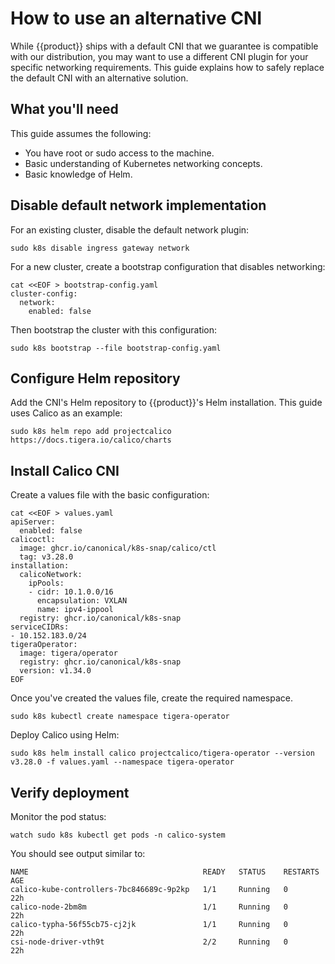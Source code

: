 # How to use an alternative CNI

While {{product}} ships with a default CNI that we guarantee is compatible with
our distribution, you may want to use a different CNI plugin for your specific
networking requirements. This guide explains how to safely replace the default
CNI with an alternative solution.

## What you'll need

This guide assumes the following:

- You have root or sudo access to the machine.
- Basic understanding of Kubernetes networking concepts.
- Basic knowledge of Helm.

## Disable default network implementation

For an existing cluster, disable the default network
plugin:

```
sudo k8s disable ingress gateway network
```

For a new cluster, create a bootstrap configuration that disables networking:

```
cat <<EOF > bootstrap-config.yaml
cluster-config:
  network:
    enabled: false
```

Then bootstrap the cluster with this configuration:

```
sudo k8s bootstrap --file bootstrap-config.yaml
```

## Configure Helm repository

Add the CNI's Helm repository to {{product}}'s Helm installation. This guide
uses Calico as an example:

```
sudo k8s helm repo add projectcalico https://docs.tigera.io/calico/charts
```

## Install Calico CNI

Create a values file with the basic configuration:

```
cat <<EOF > values.yaml
apiServer:
  enabled: false
calicoctl:
  image: ghcr.io/canonical/k8s-snap/calico/ctl
  tag: v3.28.0
installation:
  calicoNetwork:
    ipPools:
    - cidr: 10.1.0.0/16
      encapsulation: VXLAN
      name: ipv4-ippool
  registry: ghcr.io/canonical/k8s-snap
serviceCIDRs:
- 10.152.183.0/24
tigeraOperator:
  image: tigera/operator
  registry: ghcr.io/canonical/k8s-snap
  version: v1.34.0
EOF
```

Once you've created the values file, create the required namespace.

```
sudo k8s kubectl create namespace tigera-operator
```

Deploy Calico using Helm:

```
sudo k8s helm install calico projectcalico/tigera-operator --version v3.28.0 -f values.yaml --namespace tigera-operator
```

## Verify deployment

Monitor the pod status:

```
watch sudo k8s kubectl get pods -n calico-system
```

You should see output similar to:

```
NAME                                       READY   STATUS    RESTARTS   AGE
calico-kube-controllers-7bc846689c-9p2kp   1/1     Running   0          22h
calico-node-2bm8m                          1/1     Running   0          22h
calico-typha-56f55cb75-cj2jk               1/1     Running   0          22h
csi-node-driver-vth9t                      2/2     Running   0          22h
```

